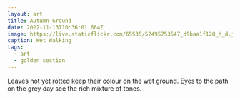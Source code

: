 ```yaml
---
layout: art
title: Autumn Ground
date: 2022-11-13T10:36:01.664Z
image: https://live.staticflickr.com/65535/52495753547_d9baa1f128_h_d.jpg
caption: Wet Walking
tags:
  - art
  - golden section
---
```

Leaves not yet rotted keep their colour on the wet ground. Eyes to the path on the grey day see the rich mixture of tones.